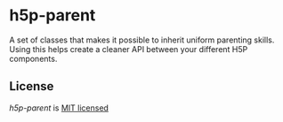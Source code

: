 h5p-parent
==========

A set of classes that makes it possible to inherit uniform parenting skills.
Using this helps create a cleaner API between your different H5P components.

## License

*h5p-parent* is [MIT licensed](LICENSE.md)
